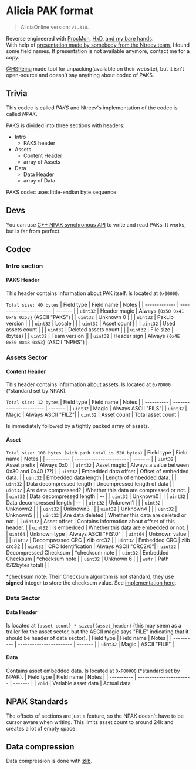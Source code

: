 
# Alicia PAK format
> AliciaOnline version: `v1.318`. 

Reverse engineered with [ProcMon](https://docs.microsoft.com/en-us/sysuint32ernals/downloads/procmon), [HxD](https://mh-nexus.de/en/hxd/), [and my bare hands](https://github.com/rgnter/alicia_modwork/tree/master/source).<br>
With help of [presentation made by somebody from the Ntreev team](https://prezi.com/a8bmssbbb4ay/v20/), I found some field names. If presentation is not available anymore, contact me for a copy.


[@HSReina](https://github.com/hsreina) made tool for unpacking(available on their website), but it isn't open-source and doesn't say anything about codec of PAKS. 



## Trivia
This codec is called *PAKS* and Ntreev's implementation of the codec is called *NPAK*.


PAKS is divided into three sections with headers:
 - Intro
   - PAKS header
 - Assets
   - Content Header
   - array of Assets
 - Data
   - Data Header
   - array of Data

PAKS codec uses little-endian byte sequence. <br>

## Devs
You can use [C++ NPAK synchronous API](https://github.com/rgnter/alicia_modwork/blob/master/alicia_modder/source/main/tools/assets/assets.hpp) to write and read PAKs. It works, but is far from perfect.

## Codec
### Intro section
#### PAKS Header
This header contains information about PAK itself. 
Is located at `0x00000`. 

`Total size: 40 bytes`
| Field type    | Field name              | Notes   |
| ------------- | ----------------------- | ------- |
| `uint32`      | Header magic         | Always `{0x50 0x41 0x4B 0x53}` (ASCII "PAKS") |
| `uint32`      | Unknown 0            | |
| `uint32`      | PakLib version       | |
| `uint32`      | Locale               | |
| `uint32`      | Asset count          | |
| `uint32`      | Used assets count    | |
| `uint32`      | Deleted assets count | |
| `uint32`      | File size            | (bytes) |
| `uint32`      | Team version          ||
| `uint32`      | Header sign          | Always `{0x4E 0x50 0x48 0x53}` (ASCII "NPHS") |


### Assets Sector
#### Content Header 
This header contains information about assets. 
Is located at `0x7D000` (*standard set by NPAK). 

`Total size: 12 bytes`
| Field type | Field name              | Notes      |
| ---------- | ----------------------- | -------    |
| `uint32`   | Magic                   | Always ASCII "FILS"|
| `uint32`   | Magic                   | Always ASCII "FILZ"|
| `uint32`   | Asset count             | Total asset count |

Is immediately followed by a tightly packed array of assets.

#### Asset
`Total size: 108 bytes (with path total is 620 bytes)`
| Field type    | Field name                   | Notes      |
| ----------    | -----------------------      | -------    |
| `uint32`      | Asset prefix              | Always 0x0                        | 
| `uint32`      | Asset magic               | Always a value between 0x30 and 0x40 (??) |
| `uint32`      | Embedded data offset      | Offset of embedded data.  |
| `uint32`      | Embedded data length      | Length of embedded data.  |
| `uint32`      | Data decompressed length  | Uncompressed length of data |
| `uint32`      | Are data compressed?      | Whether this data are compressed or not. |
| `uint32`      | Data decompressed length  | -- |
| `uint32`      | Unknown0                  |    |
| `uint32`      | Data decompressed length  | -- |
| `uint32`      | Unknown1                  |    |
| `uint32`      | Unknown2                  |    |
| `uint32`      | Unknown3                  |    |
| `uint32`      | Unknown4                  |    |
| `uint32`      | Unknown5                  |    |
| `uint32`      | Are data deleted          | Whether this data are deleted or not. |
| `uint32`      | Asset offset              | Contains information about offset of this header. |
| `uint32`      | Is embedded               | Whether this data are embedded or not. |
| `uint64`      | Unknown type              | Always ASCII "FIS\0" |
| `uint64`      | Unknown value             | |
| `uint32`      | Decompressed CRC          | zlib crc32 |
| `uint32`      | Embedded CRC              | zlib crc32 |
| `uint32`      | CRC Identification        | Always ASCII "CRC2\0"|
| `uint32`      | Decompressed Checksum     | *checksum note |
| `uint32`      | Embedded Checksum         | *checksum note |
| `uint32`      | Unknown 6             | |
| `wstr`        | Path (512bytes total)     | |


*checksum note: Their Checksum algorithm is not standard, they use **signed** integer to store the checksum value. See [implementation here](https://github.com/rgnter/alicia_modwork/blob/4fc8a6c69755a843920cd86a68fdf30c22c7506f/alicia_modder/source/main/tools/assets/assets.cpp#L20).
     
### Data Sector
#### Data Header
Is located at `{asset count} * sizeof(asset_header)` (this may seem as a trailer for the asset sector, but the ASCII magic says "FILE" indicating that it should be header of data sector).
| Field type | Field name              | Notes   |
| ---------- | ----------------------- | ------- |
| `uint32`   | Magic                   | ASCII "FILE" | 


#### Data
Contains asset embedded data. 
Is located at `0xF00000` (*standard set by NPAK). 
| Field type | Field name              | Notes   |
| ---------- | ----------------------- | ------- |
| `void`     | Variable asset data     | Actual data | 

## NPAK Standards
The offsets of sections are just a feature, so the NPAK doesn't have to be cursor aware when writing. This limits asset count to around 24k and creates a lot of empty space.

## Data compression
Data compression is done with [zlib](https://zlib.net/).
